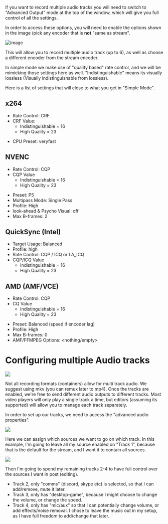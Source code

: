 If you want to record multiple audio tracks you will need to switch to "Advanced Output" mode at the top of the window, which will give you full control of all the settings.

In order to access these options, you will need to enable the options shown in the image (pick any encoder that is **not** "same as stream".

![image](https://user-images.githubusercontent.com/50419942/212937340-7e1a4038-3ed8-4259-aac9-03541959a585.png)

This will allow you to record multiple audio track (up to 6), as well as choose a different encoder from the stream encoder.

In simple mode we make use of "quality based" rate control, and we will be mimicking those settings here as well.
"Indistinguishable" means its visually lossless (Visually indistinguishable from lossless).

Here is a list of settings that will close to what you get in "Simple Mode".

## x264
* Rate Control: CRF
* CRF Value:
  * Indistinguishable = 16
  * High Quality = 23
- CPU Preset: veryfast

## NVENC
* Rate Control: CQP
* CQP Value
  * Indistinguishable = 16
  * High Quality = 23
- Preset: P5
- Multipass Mode: Single Pass
- Profile: High
- look-ahead & Psycho Visual: off
- Max B-frames: 2

## QuickSync (Intel)
* Target Usage: Balanced
* Profile: high
* Rate Control: CQP / ICQ or LA_ICQ
* CQP/ICQ Value
  * Indistinguishable = 16
  * High Quality = 23

## AMD (AMF/VCE)
* Rate Control: CQP
* CQ Value
  * Indistinguishable = 16
  * High Quality = 23
- Preset: Balanced (speed if encoder lag)
- Profile: High
- Max B-frames: 0
- AMF/FFMPEG Options: <nothing/empty>

# Configuring multiple Audio tracks
![](https://obsproject.com/media/pages/kb/advanced-recording-guide-and-multi-track-audio/266933d6df-1637690638/rec-adv-audiotracks.png)

Not all recording formats (containers) allow for multi track audio. We suggest using mkv (you can remux later to mp4).
Once the tracks are enabled, we're free to send different audio outputs to different tracks. Most video players will only play a single track a time, but editors (assuming its supported) will allow you to manage each track separately.

In order to set up our tracks, we need to access the "advanced audio properties".

![](https://obsproject.com/media/pages/kb/advanced-recording-guide-and-multi-track-audio/a252098223-1637875066/rec-adv-audio.png)

Here we can assign which sources we want to go on which track.
In this example, I'm going to leave all my source enabled on "Track 1", because that is the default for the stream, and I want it to contain all sources.

![](https://obsproject.com/media/pages/kb/advanced-recording-guide-and-multi-track-audio/04f0e0e0a4-1637848734/rec-adv-track-setup.png)

Then I'm going to spend my remaining tracks 2-4 to have full control over the sources I want in post (editing).
* Track 2, only "comms" (discord, skype etc) is selected, so that I can add/remove, mute it later.
* Track 3, only has "desktop-game", because I might choose to change the volume, or change the speed.
* Track 4, only has "mic/aux" so that I can potentially change volume, or add effects/noise removal.
I chose to leave the music out in my setup, as I have full freedom to add/change that later.